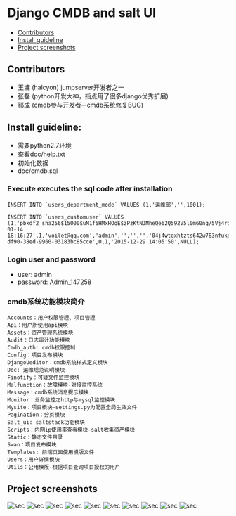 # Django CMDB and salt UI
* [Contributors](#contributors)
* [Install guideline](#install-guideline)
* [Project screenshots](#project-screenshots)

## Contributors
* 王墉 (halcyon) jumpserver开发者之一
* 张磊 (python开发大神，指点用了很多django优秀扩展)
* 祁成 (cmdb参与开发者--cmdb系统修复BUG)

## Install guideline:
* 需要python2.7环境
* 查看doc/help.txt
* 初始化数据
* doc/cmdb.sql

### Execute executes the sql code after installation
```
INSERT INTO `users_department_mode` VALUES (1,'运维部','',1001);

INSERT INTO `users_customuser` VALUES (1,'pbkdf2_sha256$15000$uM1f5HMxHOqE$zPzKtNJMheQe62Q592V5l0m60nq/5Vj4rgzlVf5nXYs=','2016-01-14 18:16:27',1,'voilet@qq.com','admin','','','','04j4wtqxhtzts642w783nfukepx0w5jc',NULL,1,0,'3eceb1e9-df90-38ed-9960-03183bc85cce',0,1,'2015-12-29 14:05:50',NULL);
```

### Login user and password
* user: admin
* password: Admin_147258

### cmdb系统功能模块简介
```
Accounts：用户权限管理、项目管理
Api：用户所使用api模块
Assets：资产管理系统模块
Audit：日志审计功能模块
Cmdb_auth: cmdb权限控制
Config：项目发布模块
DjangoUeditor：cmdb系统样式定义模块
Doc: 运维规范说明模块
Finotify：可疑文件监控模块
Malfunction：故障模块-对接监控系统
Message：cmdb系统消息提示模块
Monitor：业务监控之http与mysql监控模块
Mysite：项目模块—settings.py为配置全局生效文件
Pagination：分页模块
Salt_ui: saltstack功能模块
Scripts：内网ip使用率查看模块—salt收集资产模块
Static：静态文件目录
Swan：项目发布模块
Templates: 前端页面使用模版文件
Users：用户详情模块
Utils：公用模版-根据项目查询项目授权的用户
```
## Project screenshots
![sec](http://blog.kukafei520.net/wp-content/uploads/2016/01/cmdb1.jpg)
![sec](http://blog.kukafei520.net/wp-content/uploads/2016/01/cmdb10.jpg)
![sec](http://blog.kukafei520.net/wp-content/uploads/2016/01/cmdb2.jpg)
![sec](http://blog.kukafei520.net/wp-content/uploads/2016/01/cmdb9.png)
![sec](http://blog.kukafei520.net/wp-content/uploads/2016/01/cmdb3.jpg)
![sec](http://blog.kukafei520.net/wp-content/uploads/2016/01/cmdb4.jpg)
![sec](http://blog.kukafei520.net/wp-content/uploads/2016/01/cmdb5.jpg)
![sec](http://blog.kukafei520.net/wp-content/uploads/2016/01/cmdb6.jpg)
![sec](http://blog.kukafei520.net/wp-content/uploads/2016/01/cmdb7.jpg)
![sec](http://blog.kukafei520.net/wp-content/uploads/2016/01/cmdb8.jpg)

